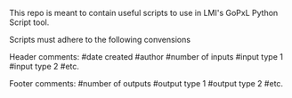 This repo is meant to contain useful scripts to use in LMI's GoPxL Python Script tool.

Scripts must adhere to the following convensions

Header comments:
#date created
#author
#number of inputs
#input type 1
#input type 2
#etc.

Footer comments:
#number of outputs
#output type 1
#output type 2
#etc.